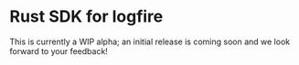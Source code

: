 # Rust SDK for logfire

This is currently a WIP alpha; an initial release is coming soon and we look forward to your feedback!
